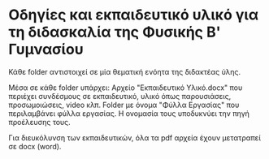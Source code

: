 # Οδηγίες και εκπαιδευτικό υλικό για τη διδασκαλία της Φυσικής B' Γυμνασίου

Κάθε folder αντιστοιχεί σε μία θεματική ενόητα της διδακτέας ύλης.

Μέσα σε κάθε folder υπάρχει:
Αρχείο "Εκπαιδευτικό Υλικό.docx" που περιέχει συνδέσμους σε εκπαιδευτικό, υλικό όπως παρουσιάσεις, προσωμοιώσεις, video κλπ.
Folder με όνομα "Φύλλα Εργασίας" που περιλαμβάνει φύλλα εργασίας. Η ονομασία τους υποδυκνύει την πηγή προέλευσης τους.

Για διευκόλυνση των εκπαιδευτικών, όλα τα pdf αρχεία έχουν μετατραπεί σε docx (word).
